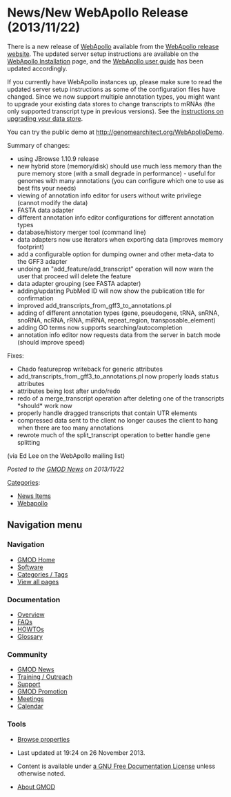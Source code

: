 



<span id="top"></span>




# <span dir="auto">News/New WebApollo Release (2013/11/22)</span>









There is a new release of [WebApollo](../../../WebApollo.1 "WebApollo")
available from the
<a href="http://genomearchitect.org/webapollo/releases"
class="external text" rel="nofollow">WebApollo release website</a>. The
updated server setup instructions are available on the [WebApollo
Installation](../../../WebApollo_Installation "WebApollo Installation")
page, and the <a
href="http://genomearchitect.org/webapollo/docs/webapollo_user_guide.pdf"
class="external text" rel="nofollow">WebApollo user guide</a> has been
updated accordingly.

If you currently have WebApollo instances up, please make sure to read
the updated server setup instructions as some of the configuration files
have changed. Since we now support multiple annotation types, you might
want to upgrade your existing data stores to change transcripts to mRNAs
(the only supported transcript type in previous versions). See the
[instructions on upgrading your data
store](../../../WebApollo_Installation#Upgrading_existing_annotation_data_stores "WebApollo Installation").

You can try the public demo at
<a href="http://genomearchitect.org/WebApolloDemo" class="external free"
rel="nofollow">http://genomearchitect.org/WebApolloDemo</a>.

Summary of changes:

- using JBrowse 1.10.9 release
- new hybrid store (memory/disk) should use much less memory than the
  pure memory store (with a small degrade in performance) - useful for
  genomes with many annotations (you can configure which one to use as
  best fits your needs)
- viewing of annotation info editor for users without write privilege
  (cannot modify the data)
- FASTA data adapter
- different annotation info editor configurations for different
  annotation types
- database/history merger tool (command line)
- data adapters now use iterators when exporting data (improves memory
  footprint)
- add a configurable option for dumping owner and other meta-data to the
  GFF3 adapter
- undoing an "add_feature/add_transcript" operation will now warn the
  user that proceed will delete the feature
- data adapter grouping (see FASTA adapter)
- adding/updating PubMed ID will now show the publication title for
  confirmation
- improved add_transcripts_from_gff3_to_annotations.pl
- adding of different annotation types (gene, pseudogene, tRNA, snRNA,
  snoRNA, ncRNA, rRNA, miRNA, repeat_region, transposable_element)
- adding GO terms now supports searching/autocompletion
- annotation info editor now requests data from the server in batch mode
  (should improve speed)

Fixes:

- Chado featureprop writeback for generic attributes
- add_transcripts_from_gff3_to_annotations.pl now properly loads status
  attributes
- attributes being lost after undo/redo
- redo of a merge_transcript operation after deleting one of the
  transcripts \*should\* work now
- properly handle dragged transcripts that contain UTR elements
- compressed data sent to the client no longer causes the client to hang
  when there are too many annotations
- rewrote much of the split_transcript operation to better handle gene
  splitting

(via Ed Lee on the WebApollo mailing list)

  



*Posted to the [GMOD News](../../../GMOD_News "GMOD News") on
2013/11/22*






[Categories](../../../Special%3ACategories "Special%3ACategories"):

- [News Items](../../../Category%3ANews_Items "Category%3ANews Items")
- [Webapollo](../../../Category%3AWebapollo "Category%3AWebapollo")






## Navigation menu







<a href="../../../Main_Page"
style="background-image: url(../../../../images/GMOD-cogs.png);"
title="Visit the main page"></a>


### Navigation



- <span id="n-GMOD-Home">[GMOD Home](../../../Main_Page)</span>
- <span id="n-Software">[Software](../../../GMOD_Components)</span>
- <span id="n-Categories-.2F-Tags">[Categories /
  Tags](../../../Categories)</span>
- <span id="n-View-all-pages">[View all
  pages](../../../Special:AllPages)</span>




### Documentation



- <span id="n-Overview">[Overview](../../../Overview)</span>
- <span id="n-FAQs">[FAQs](../../../Category%3AFAQ)</span>
- <span id="n-HOWTOs">[HOWTOs](../../../Category%3AHOWTO)</span>
- <span id="n-Glossary">[Glossary](../../../Glossary)</span>




### Community



- <span id="n-GMOD-News">[GMOD News](../../../GMOD_News)</span>
- <span id="n-Training-.2F-Outreach">[Training /
  Outreach](../../../Training_and_Outreach)</span>
- <span id="n-Support">[Support](../../../Support)</span>
- <span id="n-GMOD-Promotion">[GMOD
  Promotion](../../../GMOD_Promotion)</span>
- <span id="n-Meetings">[Meetings](../../../Meetings)</span>
- <span id="n-Calendar">[Calendar](../../../Calendar)</span>




### Tools

- <span id="t-smwbrowselink"><a
  href="../../../Special%3ABrowse/News-2FNew_WebApollo_Release_(2013-2F11-2F22)"
  rel="smw-browse">Browse properties</a></span>



- <span id="footer-info-lastmod">Last updated at 19:24 on 26 November
  2013.</span>
<!-- - <span id="footer-info-viewcount">14,489 page views.</span> -->
- <span id="footer-info-copyright">Content is available under
  <a href="http://www.gnu.org/licenses/fdl-1.3.html" class="external"
  rel="nofollow">a GNU Free Documentation License</a> unless otherwise
  noted.</span>

<!-- -->

- <span id="footer-places-about">[About
  GMOD](../../../GMOD%3AAbout "GMOD%3AAbout")</span>

<!-- -->




